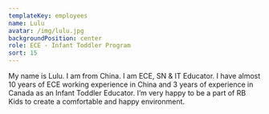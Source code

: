 ```yaml
---
templateKey: employees
name: Lulu
avatar: /img/lulu.jpg
backgroundPosition: center
role: ECE - Infant Toddler Program
sort: 15
---
```

My name is Lulu. I am from China. I am ECE, SN & IT Educator. I have almost 10 years of ECE working experience in China and 3 years of experience in Canada as an Infant Toddler Educator. I’m very happy to be a part of RB Kids to create a comfortable and happy environment.
